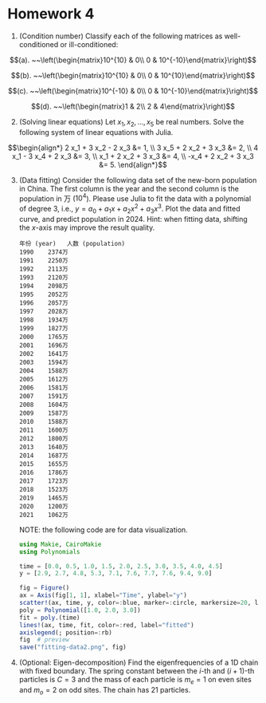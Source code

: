 # Homework 4

1. (Condition number) Classify each of the following matrices as well-conditioned or ill-conditioned:
```math
(a). ~~\left(\begin{matrix}10^{10} & 0\\ 0 & 10^{-10}\end{matrix}\right)
```
```math
(b). ~~\left(\begin{matrix}10^{10} & 0\\ 0 & 10^{10}\end{matrix}\right)
```
```math
(c). ~~\left(\begin{matrix}10^{-10} & 0\\ 0 & 10^{-10}\end{matrix}\right)
```
```math
(d). ~~\left(\begin{matrix}1 & 2\\ 2 & 4\end{matrix}\right)
```

2. (Solving linear equations) Let $x_1, x_2, \ldots, x_5$ be real numbers. Solve the following system of linear equations with Julia.
```math
\begin{align*}
2 x_1 + 3 x_2 - 2 x_3 &= 1, \\
3 x_5 + 2 x_2 + 3 x_3 &= 2, \\
4 x_1 - 3 x_4 + 2 x_3 &= 3, \\
x_1 + 2 x_2 + 3 x_3 &= 4, \\
-x_4 + 2 x_2 + 3 x_3 &= 5.
\end{align*}
```

3. (Data fitting) Consider the following data set of the new-born population in China. The first column is the year and the second column is the population in 万 ($10^4$). Please use Julia to fit the data with a polynomial of degree 3, i.e., $y = a_0 + a_1 x + a_2 x^2 + a_3 x^3$. Plot the data and fitted curve, and predict population in 2024. Hint: when fitting data, shifting the $x$-axis may improve the result quality.
    ```
    年份 (year)	人数 (population)
    1990	2374万	 
    1991	2250万	 
    1992	2113万	 
    1993	2120万	 
    1994	2098万
    1995	2052万	 
    1996	2057万	 
    1997	2028万	 
    1998	1934万
    1999	1827万	 
    2000	1765万	 
    2001	1696万	 
    2002	1641万	 
    2003	1594万
    2004	1588万	 
    2005	1612万	 
    2006	1581万	 
    2007	1591万	 
    2008	1604万	 
    2009	1587万	 
    2010	1588万
    2011	1600万	 
    2012	1800万
    2013	1640万	 
    2014	1687万	 
    2015	1655万	 
    2016	1786万
    2017	1723万	 
    2018	1523万	 
    2019	1465万	 
    2020	1200万	 
    2021	1062万
    ```

    NOTE: the following code are for data visualization.
    ```julia
    using Makie, CairoMakie
    using Polynomials

    time = [0.0, 0.5, 1.0, 1.5, 2.0, 2.5, 3.0, 3.5, 4.0, 4.5]
    y = [2.9, 2.7, 4.8, 5.3, 7.1, 7.6, 7.7, 7.6, 9.4, 9.0]

    fig = Figure()
    ax = Axis(fig[1, 1], xlabel="Time", ylabel="y")
    scatter!(ax, time, y, color=:blue, marker=:circle, markersize=20, label="data")
    poly = Polynomial([1.0, 2.0, 3.0])
    fit = poly.(time)
    lines!(ax, time, fit, color=:red, label="fitted")
    axislegend(; position=:rb)
    fig  # preview
    save("fitting-data2.png", fig)

    ```

4. (Optional: Eigen-decomposition) Find the eigenfrequencies of a 1D chain with fixed boundary. The spring constant between the $i$-th and $(i+1)$-th particles is $C = 3$ and the mass of each particle is $m_e = 1$ on even sites and $m_o = 2$ on odd sites. The chain has $21$ particles.


